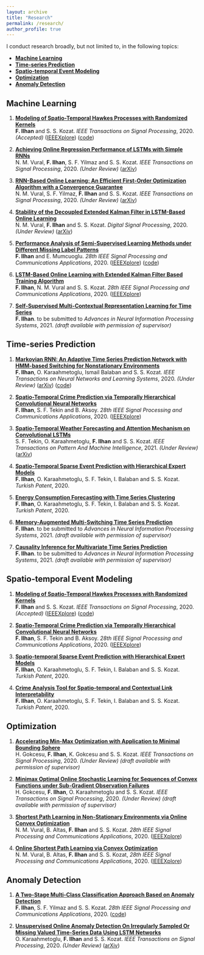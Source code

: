 ```yaml
---
layout: archive
title: "Research"
permalink: /research/
author_profile: true
---
```


I conduct research broadly, but not limited to, in the following topics:

*   [**Machine Learning**](#machine-learning)
*   [**Time-series Prediction**](#time-series-prediction)
*   [**Spatio-temporal Event Modeling**](#spatio-temporal-event-modeling)
*   [**Optimization**](#optimization)
*   [**Anomaly Detection**](#anomaly-detection)



## Machine Learning

1. <b>[Modeling of Spatio-Temporal Hawkes Processes with Randomized Kernels](http://fatih-ilhan.github.io/publications/STHP)</b><br>
<b>F. Ilhan</b> and S. S. Kozat.
<i>IEEE Transactions on Signal Processing</i>, 2020. _(Accepted)_ ([IEEEXplore](https://ieeexplore.ieee.org/document/9177186)) ([code](https://github.com/fatih-ilhan/sthawkes))

2. <b>[Achieving Online Regression Performance of LSTMs with Simple RNNs](http://fatih-ilhan.github.io/publications/sRNN)</b><br>
N. M. Vural, **F. Ilhan**, S. F. Yilmaz and S. S. Kozat.
<i>IEEE Transactions on Signal Processing</i>, 2020. _(Under Review)_ ([arXiv](https://arxiv.org/abs/2005.08948))

3. <b>[RNN-Based Online Learning: An Efficient First-Order Optimization Algorithm with a Convergence Guarantee](http://fatih-ilhan.github.io/publications/RNNOL)</b><br>
N. M. Vural, S. F. Yilmaz, **F. Ilhan** and S. S. Kozat.
<i>IEEE Transactions on Signal Processing</i>, 2020. _(Under Review)_ ([arXiv](https://arxiv.org/abs/2003.03601))

4. <b>[Stability of the Decoupled Extended Kalman Filter in LSTM-Based Online Learning](http://fatih-ilhan.github.io/publications/DEKF)</b><br>
N. M. Vural, **F. Ilhan** and S. S. Kozat.
<i>Digital Signal Processing</i>, 2020. _(Under Review)_ ([arXiv](https://arxiv.org/abs/1911.12258))

5. <b>[Performance Analysis of Semi-Supervised Learning Methods under Different Missing Label Patterns](http://fatih-ilhan.github.io/publications/SSLM)</b><br>
<b>F. Ilhan</b> and E. Mumcuoglu.
<i>28th IEEE Signal Processing and Communications Applications</i>, 2020. ([IEEEXplore](https://ieeexplore.ieee.org/document/9302465)) ([code](https://github.com/fatih-ilhan/ssl-exploration))

6. <b>[LSTM-Based Online Learning with Extended Kalman Filter Based Training Algorithm](http://fatih-ilhan.github.io/publications/EKF)</b><br>
<b>F. Ilhan</b>, N. M. Vural and S. S. Kozat.
<i>28th IEEE Signal Processing and Communications Applications</i>, 2020. ([IEEEXplore](https://ieeexplore.ieee.org/document/9302071))

7. <b>[Self-Supervised Multi-Contextual Representation Learning for Time Series](http://fatih-ilhan.github.io/publications/SSMCRLT)</b><br>
<b>F. Ilhan</b>.
to be submitted to <i>Advances in Neural Information Processing Systems</i>, 2021. _(draft available with permission of supervisor)_

## Time-series Prediction

1. <b>[Markovian RNN: An Adaptive Time Series Prediction Network with HMM-based Switching for Nonstationary Environments](http://fatih-ilhan.github.io/publications/mRNN)</b><br>
<b>F. Ilhan</b>, O. Karaahmetoglu, Ismail Balaban and S. S. Kozat.
<i>IEEE Transactions on Neural Networks and Learning Systems</i>, 2020. _(Under Review)_ ([arXiv](https://arxiv.org/abs/2006.10119)) ([code](https://github.com/fatih-ilhan/markov-rnn))

2. <b>[Spatio-Temporal Crime Prediction via Temporally Hierarchical Convolutional Neural Networks](http://fatih-ilhan.github.io/publications/THCNN)</b><br>
<b>F. Ilhan</b>, S. F. Tekin and B. Aksoy.
<i>28th IEEE Signal Processing and Communications Applications</i>, 2020. ([IEEEXplore](https://ieeexplore.ieee.org/document/9302169))

3. <b>[Spatio-Temporal Weather Forecasting and Attention Mechanism on Convolutional LSTMs](http://fatih-ilhan.github.io/publications/STWAC)</b><br>
S. F. Tekin, O. Karaahmetoglu, **F. Ilhan** and S. S. Kozat.
<i>IEEE Transactions on Pattern And Machine Intelligence</i>, 2021. _(Under Review)_ ([arXiv](https://arxiv.org/abs/2102.00696))

4. <b>[Spatio-Temporal Sparse Event Prediction with Hierarchical Expert Models](http://fatih-ilhan.github.io/publications/HEM)</b><br>
**F. Ilhan**, O. Karaahmetoglu, S. F. Tekin, I. Balaban and S. S. Kozat.
<i>Turkish Patent</i>, 2020.

5. <b>[Energy Consumption Forecasting with Time Series Clustering](http://fatih-ilhan.github.io/publications/ECF)</b><br>
**F. Ilhan**, O. Karaahmetoglu, S. F. Tekin, I. Balaban and S. S. Kozat.
<i>Turkish Patent</i>, 2020.

6. <b>[Memory-Augmented Multi-Switching Time Series Prediction](http://fatih-ilhan.github.io/publications/MEMSW)</b><br>
<b>F. Ilhan</b>.
to be submitted to <i>Advances in Neural Information Processing Systems</i>, 2021. _(draft available with permission of supervisor)_

7. <b>[Causality Inference for Multivariate Time Series Prediction](http://fatih-ilhan.github.io/publications/CAUSW)</b><br>
<b>F. Ilhan</b>.
to be submitted to <i>Advances in Neural Information Processing Systems</i>, 2021. _(draft available with permission of supervisor)_

## Spatio-temporal Event Modeling

1. <b>[Modeling of Spatio-Temporal Hawkes Processes with Randomized Kernels](http://fatih-ilhan.github.io/publications/STHP)</b><br>
<b>F. Ilhan</b> and S. S. Kozat.
<i>IEEE Transactions on Signal Processing</i>, 2020. _(Accepted)_ ([IEEEXplore](https://ieeexplore.ieee.org/document/9177186)) ([code](https://github.com/fatih-ilhan/sthawkes))

2. <b>[Spatio-Temporal Crime Prediction via Temporally Hierarchical Convolutional Neural Networks](http://fatih-ilhan.github.io/publications/THCNN)</b><br>
<b>F. Ilhan</b>, S. F. Tekin and B. Aksoy.
<i>28th IEEE Signal Processing and Communications Applications</i>, 2020. ([IEEEXplore](https://ieeexplore.ieee.org/document/9302169))

3. <b>[Spatio-temporal Sparse Event Prediction with Hierarchical Expert Models](http://fatih-ilhan.github.io/publications/HEM)</b><br>
**F. Ilhan**, O. Karaahmetoglu, S. F. Tekin, I. Balaban and S. S. Kozat.
<i>Turkish Patent</i>, 2020.

4. <b>[Crime Analysis Tool for Spatio-temporal and Contextual Link Interpretability](http://fatih-ilhan.github.io/publications/CAT)</b><br>
**F. Ilhan**, O. Karaahmetoglu, S. F. Tekin, I. Balaban and S. S. Kozat.
<i>Turkish Patent</i>, 2020.

## Optimization

1. <b>[Accelerating Min-Max Optimization with Application to Minimal Bounding Sphere](http://fatih-ilhan.github.io/publications/MBS)</b><br>
H. Gokcesu, **F. Ilhan**, K. Gokcesu and S. S. Kozat.
<i>IEEE Transactions on Signal Processing</i>, 2020. _(Under Review)_ _(draft available with permission of supervisor)_

2. <b>[Minimax Optimal Online Stochastic Learning for Sequences of Convex Functions under Sub-Gradient Observation Failures](http://fatih-ilhan.github.io/publications/MOOSL)</b><br>
H. Gokcesu, **F. Ilhan**, O. Karaahmetoglu and S. S. Kozat.
<i>IEEE Transactions on Signal Processing</i>, 2020. _(Under Review)_ _(draft available with permission of supervisor)_

3. <b>[Shortest Path Learning in Non-Stationary Environments via Online Convex Optimization](http://fatih-ilhan.github.io/publications/SPLNSE)</b><br>
N. M. Vural, B. Altas, **F. Ilhan** and S. S. Kozat.
<i>28th IEEE Signal Processing and Communications Applications</i>, 2020. ([IEEEXplore](https://ieeexplore.ieee.org/document/9302496))

4. <b>[Online Shortest Path Learning via Convex Optimization](http://fatih-ilhan.github.io/publications/SPL)</b><br>
N. M. Vural, B. Altas, **F. Ilhan** and S. S. Kozat,
<i>28th IEEE Signal Processing and Communications Applications</i>, 2020. ([IEEEXplore](https://ieeexplore.ieee.org/document/9302479))

## Anomaly Detection

1. <b>[A Two-Stage Multi-Class Classification Approach Based on Anomaly Detection](http://fatih-ilhan.github.io/publications/TSMCC)</b><br>
<b>F. Ilhan</b>, S. F. Yilmaz and S. S. Kozat.
<i>28th IEEE Signal Processing and Communications Applications</i>, 2020. ([code](https://github.com/fatih-ilhan/anomaly-detection-for-mcc))

2. <b>[Unsupervised Online Anomaly Detection On Irregularly Sampled Or Missing Valued Time-Series Data Using LSTM Networks](http://fatih-ilhan.github.io/publications/UOAD)</b><br>
O. Karaahmetoglu, **F. Ilhan** and S. S. Kozat.
<i>IEEE Transactions on Signal Processing</i>, 2020. _(Under Review)_ ([arXiv](https://arxiv.org/abs/2005.12005))
